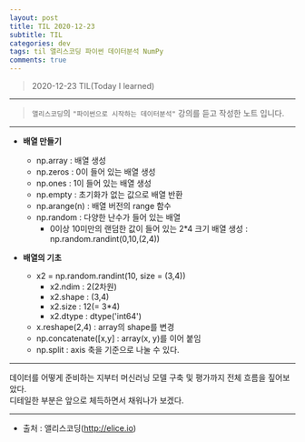 ```yaml
---
layout: post
title: TIL 2020-12-23 
subtitle: TIL 
categories: dev
tags: til 앨리스코딩 파이썬 데이터분석 NumPy
comments: true
---
```



> 2020-12-23 TIL(Today I learned)
---

> `앨리스코딩`의 `"파이썬으로 시작하는 데이터분석"` 강의를 듣고 작성한 노트 입니다.
---

* __배열 만들기__
  - np.array : 배열 생성
  - np.zeros : 0이 들어 있는 배열 생성
  - np.ones : 1이 들어 있는 배열 생성
  - np.empty : 초기화가 없는 값으로 배열 반환
  - np.arange(n) : 배열 버전의 range 함수
  - np.random : 다양한 난수가 들어 있는 배열
    + 0이상 10미만의 랜덤한 값이 들어 있는 2*4 크기 배열 생성 : np.random.randint(0,10,(2,4))
    
* __배열의 기초__
  - x2 = np.random.randint(10, size = (3,4))
    + x2.ndim : 2(2차원)
    + x2.shape : (3,4)
    + x2.size : 12(= 3*4)
    + x2.dtype : dtype('int64')
  - x.reshape(2,4) : array의 shape를 변경
  - np.concatenate([x,y] : array(x, y)를 이어 붙임
  - np.split : axis 축을 기준으로 나눌 수 있다.  
    
---
 
데이터를 어떻게 준비하는 지부터 머신러닝 모델 구축 및 평가까지 전체 흐름을 짚어보았다.  
디테일한 부분은 앞으로 체득하면서 채워나가 보겠다.
 
---
* 출처 : 앨리스코딩(http://elice.io)
